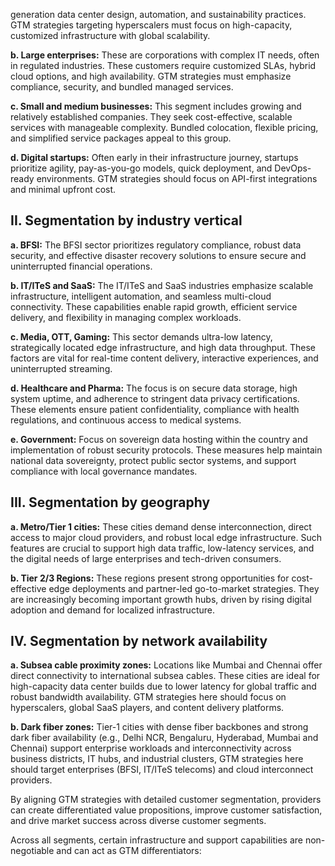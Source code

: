 generation data center design, automation, and sustainability practices. GTM strategies targeting hyperscalers must focus on high-capacity, customized infrastructure with global scalability.

**b. Large enterprises:** These are corporations with complex IT needs, often in regulated industries. These customers require customized SLAs, hybrid cloud options, and high availability. GTM strategies must emphasize compliance, security, and bundled managed services.

**c. Small and medium businesses:** This segment includes growing and relatively established companies. They seek cost-effective, scalable services with manageable complexity. Bundled colocation, flexible pricing, and simplified service packages appeal to this group.

**d. Digital startups:** Often early in their infrastructure journey, startups prioritize agility, pay-as-you-go models, quick deployment, and DevOps-ready environments. GTM strategies should focus on API-first integrations and minimal upfront cost.

## II. Segmentation by industry vertical

**a. BFSI:** The BFSI sector prioritizes regulatory compliance, robust data security, and effective disaster recovery solutions to ensure secure and uninterrupted financial operations.

**b. IT/ITeS and SaaS:** The IT/ITeS and SaaS industries emphasize scalable infrastructure, intelligent automation, and seamless multi-cloud connectivity. These capabilities enable rapid growth, efficient service delivery, and flexibility in managing complex workloads.

**c. Media, OTT, Gaming:** This sector demands ultra-low latency, strategically located edge infrastructure, and high data throughput. These factors are vital for real-time content delivery, interactive experiences, and uninterrupted streaming.

**d. Healthcare and Pharma:** The focus is on secure data storage, high system uptime, and adherence to stringent data privacy certifications. These elements ensure patient confidentiality, compliance with health regulations, and continuous access to medical systems.

**e. Government:** Focus on sovereign data hosting within the country and implementation of robust security protocols. These measures help maintain national data sovereignty, protect public sector systems, and support compliance with local governance mandates.

## III. Segmentation by geography

**a. Metro/Tier 1 cities:** These cities demand dense interconnection, direct access to major cloud providers, and robust local edge infrastructure. Such features are crucial to support high data traffic, low-latency services, and the digital needs of large enterprises and tech-driven consumers.

**b. Tier 2/3 Regions:** These regions present strong opportunities for cost-effective edge deployments and partner-led go-to-market strategies. They are increasingly becoming important growth hubs, driven by rising digital adoption and demand for localized infrastructure.

## IV. Segmentation by network availability

**a. Subsea cable proximity zones:** Locations like Mumbai and Chennai offer direct connectivity to international subsea cables. These cities are ideal for high-capacity data center builds due to lower latency for global traffic and robust bandwidth availability. GTM strategies here should focus on hyperscalers, global SaaS players, and content delivery platforms.

**b. Dark fiber zones:** Tier-1 cities with dense fiber backbones and strong dark fiber availability (e.g., Delhi NCR, Bengaluru, Hyderabad, Mumbai and Chennai) support enterprise workloads and interconnectivity across business districts, IT hubs, and industrial clusters, GTM strategies here should target enterprises (BFSI, IT/ITeS telecoms) and cloud interconnect providers.

By aligning GTM strategies with detailed customer segmentation, providers can create differentiated value propositions, improve customer satisfaction, and drive market success across diverse customer segments.

Across all segments, certain infrastructure and support capabilities are non-negotiable and can act as GTM differentiators: